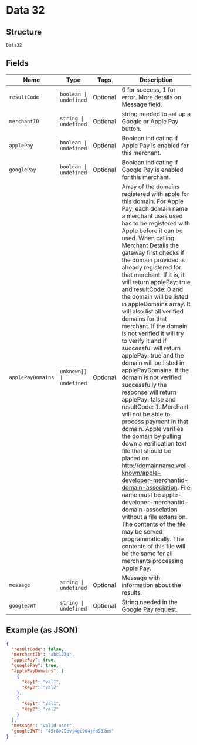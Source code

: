 
# Data 32

## Structure

`Data32`

## Fields

| Name | Type | Tags | Description |
|  --- | --- | --- | --- |
| `resultCode` | `boolean \| undefined` | Optional | 0 for success, 1 for error. More details on Message field. |
| `merchantID` | `string \| undefined` | Optional | string needed to set up a Google or Apple Pay button. |
| `applePay` | `boolean \| undefined` | Optional | Boolean indicating if Apple Pay is enabled for this merchant. |
| `googlePay` | `boolean \| undefined` | Optional | Boolean indicating if Google Pay is enabled for this merchant. |
| `applePayDomains` | `unknown[] \| undefined` | Optional | Array of the domains registered with apple for this domain.  For Apple Pay, each domain name a merchant uses used has to be registered with Apple before it can be used.  When calling Merchant Details the gateway first checks if the domain provided is already registered for that merchant. If it is, it will return applePay: true and resultCode: 0 and the domain will be listed in appleDomains array.  It will also list all verified domains for that merchant.  If the domain is not verified it will try to verify it and if successful will return applePay: true and the domain will be listed in applePayDomains.  If the domain is not verified successfully the response will return applePay: false and resultCode: 1. Merchant will not be able to process payment in that domain.  Apple verifies the domain by pulling down a verification text file that should be placed on http://domainname.well-known/apple-developer-merchantid-domain-association.  File name must be apple-developer-merchantid-domain-association without a file extension. The contents of the file may be served programmatically. The contents of this file will be the same for all merchants processing Apple Pay. |
| `message` | `string \| undefined` | Optional | Message with information about the results. |
| `googleJWT` | `string \| undefined` | Optional | String needed in the Google Pay request. |

## Example (as JSON)

```json
{
  "resultCode": false,
  "merchantID": "abc1234",
  "applePay": true,
  "googlePay": true,
  "applePayDomains": [
    {
      "key1": "val1",
      "key2": "val2"
    },
    {
      "key1": "val1",
      "key2": "val2"
    }
  ],
  "message": "valid user",
  "googleJWT": "45r8v29bvj4gc904jfd932nm"
}
```

